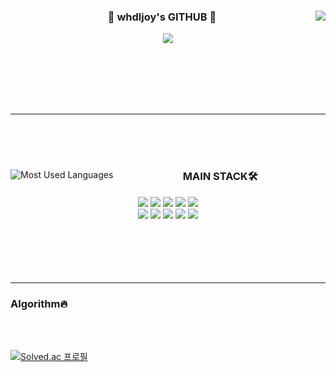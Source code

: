 <div align="center">   
  <img align="right" src="https://github-readme-stats.vercel.app/api?username=whdljoy&show_icons=true&theme=outrun"/>
    
### 🐰  whdljoy's GITHUB 🐰 

 <a href="https://github.com/whdljoy"><img src="https://hits.seeyoufarm.com/api/count/incr/badge.svg?url=https%3A%2F%2Fgithub.com%2Fjjinueng&count_bg=%23000000&title_bg=%23000000&icon=github.svg&icon_color=%23E7E7E7&title=GitHub&edge_flat=false)"/></a> 

</div>

<br/>
<br/>
<br/>
<br/>
<br/>

 ---
 
<br/>
<br/>
<br/>
 
<div align="center">
  <img align="left" src="https://github-readme-stats.vercel.app/api/top-langs/?username=whdljoy&theme=transparent&exclude_repo=Computer-Science-Engineering&layout=compact&langs_count=10" alt="Most Used Languages">
  
  <div align="right">
    <div align="center">
      
  ### MAIN STACK🛠️
  
  <img src="https://img.shields.io/badge/Java-007396?style=flat&logo=Java&logoColor=white">
      <img src="https://img.shields.io/badge/Javascript-F7DF1E?style=flat&logo=Javascript&logoColor=white">
      <img src="https://img.shields.io/badge/Git-F05032?style=flat&logo=Git&logoColor=white">
      <img src="https://img.shields.io/badge/C++-00599C?style=flat&logo=C%2B%2B&logoColor=white">
      <img src="https://img.shields.io/badge/C-A8B9CC?style=flat&logo=C&logoColor=white">
      <br>
      <img src="https://img.shields.io/badge/Android-3DDC84?style=flat&logo=Android&logoColor=white">
      <img src="https://img.shields.io/badge/HTML5-E34F26?style=flat&logo=HTML5&logoColor=white">
      <img src="https://img.shields.io/badge/MySQL-4479A1?style=flat&logo=MySQL&logoColor=white">
      <img src="https://img.shields.io/badge/Python-3776AB?style=flat&logo=Python&logoColor=white">
      <img src="https://img.shields.io/badge/Vue.js-4FC08D?style=flat&logo=Vue.js&logoColor=white">
    </div>
  </div>
</div>


<br/>
<br/>
<br/>
<br/>
<br/>


 ---

### Algorithm🔥

<br/>
<br/>

[![Solved.ac
프로필](http://mazassumnida.wtf/api/v2/generate_badge?boj=whddnjs588)](https://solved.ac/whddnjs588)

